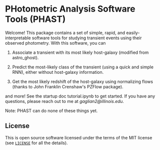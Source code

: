 # PHotometric Analysis Software Tools (PHAST)
Welcome! This package contains a set of simple, rapid, and easily-interpretable software tools for studying transient events using their observed photometry. With this software, you can 
1. Associate a transient with its most likely host-galaxy (modified from astro_ghost). 

2. Predict the most-likely class of the transient (using a quick and simple RNN), either without host-galaxy information.

3. Get the most likely redshift of the host-galaxy using normalizing flows (thanks to John Franklin Crenshaw's PZFlow package). 

and more! See the startup doc tutorial.ipynb to get started. If you have any questions, please reach out to me at _gaglian2@illinois.edu_. 

Note: PHAST can do none of these things yet. 


## License

This is open source software licensed under the terms of the MIT license (see [`LICENSE`](LICENSE) for all the details).
